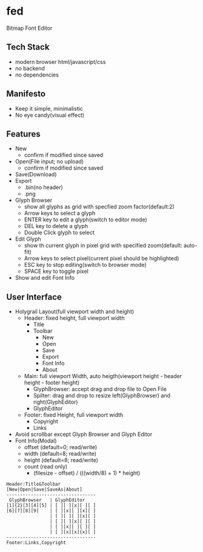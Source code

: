 fed
===

Bitmap Font Editor

## Tech Stack

- modern browser html/javascript/css
- no backend
- no dependencies

## Manifesto

- Keep it simple, minimalistic
- No eye candy(visual effect)

## Features

- New
  - confirm if modified since saved
- Open(File input; no upload)
  - confirm if modified since saved
- Save(Download)
- Export
    - .bin(no header)
    - .png
- Glyph Browser
  - show all glyphs as grid with specfied zoom factor(default:2)
  - Arrow keys to select a glyph
  - ENTER key to edit a glyph(switch to editor mode)
  - DEL key to delete a glyph
  - Double Click glyph to select
- Edit Glyph
  - show th current glyph in pixel grid with specified zoom(default: auto-fit)
  - Arrow keys to select pixel(current pixel should be highlighted)
  - ESC key to stop editing(switch to browser mode)
  - SPACE key to toggle pixel
- Show and edit Font Info

## User Interface

- Holygrail Layout(full viewport width and height)
  - Header: fixed height, full viewport width
    - Title
    - Toolbar
        - New
        - Open
        - Save
        - Export
        - Font Info
        - About
  - Main: full viewport Width, auto heigth(viewport height - header height - footer height)
    - GlyphBrowser: accept drag and drop file to Open File
    - Spilter: drag and drop to resize left(GlyphBrowser) and right(GlyphEditor)
    - GlyphEditor
  - Footer: fixed Height, full viewport width 
    - Copyright
    - Links
- Avoid scrollbar except Glyph Browser and Glyph Editor
- Font Info(Modal)
  - offset (default=0; read/write)
  - width (default=8; read/write)
  - height (default=8; read/write)
  - count (read only)
    - (filesize - offset) / (((width/8) + 1) * height)
     
```
Header:Title&Toolbar
[New|Open|Save|SaveAs|About]
---------------------------------
 GlyphBrowser   | GlyphEditor
[1]{2}[3][4][5] | [ ][ ][x][ ][ ]
[6][7][8][9]    | [ ][x][ ][x][ ]
                | [ ][ ][ ][x][ ]
                | [ ][ ][x][ ][ ]
                | [ ][x][ ][ ][ ]
                | [ ][x][x]{x}[ ]
---------------------------------
Footer:Links,Copyright
```

